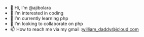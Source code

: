 - 👋 Hi, I’m @ajibolara
- 👀 I’m interested in coding
- 🌱 I’m currently learning php
- 💞️ I’m looking to collaborate on php
- 📫 How to reach me via my gmail :william_daddy@icloud.com

<!---
ajibolara/ajibolara is a ✨ special ✨ repository because its `README.md` (this file) appears on your GitHub profile.
You can click the Preview link to take a look at your changes.
--->
